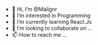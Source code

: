 - 👋 Hi, I’m @Malignr
- 👀 I’m interested in Programming
- 🌱 I’m currently learning React.Js
- 💞️ I’m looking to collaborate on ...
- 📫 How to reach me ...

<!---
Malignr/Malignr is a ✨ special ✨ repository because its `README.md` (this file) appears on your GitHub profile.
You can click the Preview link to take a look at your changes.
--->
